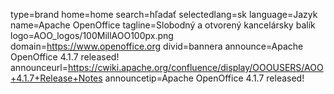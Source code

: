 type=brand
home=home
search=hľadať
selectedlang=sk
language=Jazyk
name=Apache OpenOffice 
tagline=Slobodný a otvorený kancelársky balík
logo=AOO_logos/100MillAOO100px.png
domain=https://www.openoffice.org
divid=bannera
announce=Apache OpenOffice 4.1.7 released!
announceurl=https://cwiki.apache.org/confluence/display/OOOUSERS/AOO+4.1.7+Release+Notes
announcetip=Apache OpenOffice 4.1.7 released!
~~~~~~
